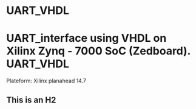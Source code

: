 # UART_VHDL
UART_interface using VHDL on Xilinx Zynq - 7000 SoC (Zedboard). 
UART_VHDL
=============
Plateform: Xilinx planahead 14.7

This is an H2
-------------
